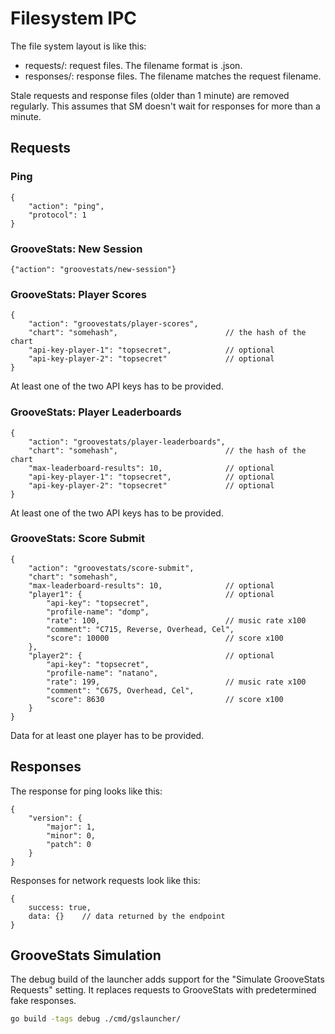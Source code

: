 # Filesystem IPC

The file system layout is like this:

- requests/: request files. The filename format is <id>.json.
- responses/: response files. The filename matches the request filename.

Stale requests and response files (older than 1 minute) are removed regularly.
This assumes that SM doesn't wait for responses for more than a minute.


## Requests

### Ping

```jsonc
{
    "action": "ping",
    "protocol": 1
}
```


### GrooveStats: New Session

```jsonc
{"action": "groovestats/new-session"}
```


### GrooveStats: Player Scores

```jsonc
{
    "action": "groovestats/player-scores",
    "chart": "somehash",                        // the hash of the chart
    "api-key-player-1": "topsecret",            // optional
    "api-key-player-2": "topsecret"             // optional
}
```

At least one of the two API keys has to be provided.


### GrooveStats: Player Leaderboards

```jsonc
{
    "action": "groovestats/player-leaderboards",
    "chart": "somehash",                        // the hash of the chart
    "max-leaderboard-results": 10,              // optional
    "api-key-player-1": "topsecret",            // optional
    "api-key-player-2": "topsecret"             // optional
}
```

At least one of the two API keys has to be provided.


### GrooveStats: Score Submit

```jsonc
{
    "action": "groovestats/score-submit",
    "chart": "somehash",
    "max-leaderboard-results": 10,              // optional
    "player1": {                                // optional
        "api-key": "topsecret",
        "profile-name": "domp",
        "rate": 100,                            // music rate x100
        "comment": "C715, Reverse, Overhead, Cel",
        "score": 10000                          // score x100
    },
    "player2": {                                // optional
        "api-key": "topsecret",
        "profile-name": "natano",
        "rate": 199,                            // music rate x100
        "comment": "C675, Overhead, Cel",
        "score": 8630                           // score x100
    }
}
```

Data for at least one player has to be provided.


## Responses

The response for ping looks like this:

```jsonc
{
    "version": {
        "major": 1,
        "minor": 0,
        "patch": 0
    }
}
```

Responses for network requests look like this:

```jsonc
{
    success: true,
    data: {}    // data returned by the endpoint
}
```


## GrooveStats Simulation

The debug build of the launcher adds support for the "Simulate GrooveStats
Requests" setting. It replaces requests to GrooveStats with predetermined fake
responses.

```sh
go build -tags debug ./cmd/gslauncher/
```
